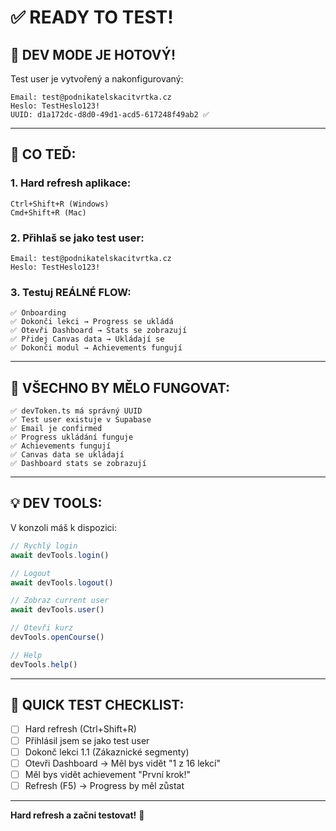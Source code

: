 # ✅ READY TO TEST!

## **🎉 DEV MODE JE HOTOVÝ!**

Test user je vytvořený a nakonfigurovaný:

```
Email: test@podnikatelskacitvrtka.cz
Heslo: TestHeslo123!
UUID: d1a172dc-d8d0-49d1-acd5-617248f49ab2 ✅
```

---

## **🚀 CO TEĎ:**

### **1. Hard refresh aplikace:**
```
Ctrl+Shift+R (Windows)
Cmd+Shift+R (Mac)
```

### **2. Přihlaš se jako test user:**
```
Email: test@podnikatelskacitvrtka.cz
Heslo: TestHeslo123!
```

### **3. Testuj REÁLNÉ FLOW:**
```
✅ Onboarding
✅ Dokonči lekci → Progress se ukládá
✅ Otevři Dashboard → Stats se zobrazují
✅ Přidej Canvas data → Ukládají se
✅ Dokonči modul → Achievements fungují
```

---

## **🎯 VŠECHNO BY MĚLO FUNGOVAT:**

```
✅ devToken.ts má správný UUID
✅ Test user existuje v Supabase
✅ Email je confirmed
✅ Progress ukládání funguje
✅ Achievements fungují
✅ Canvas data se ukládají
✅ Dashboard stats se zobrazují
```

---

## **💡 DEV TOOLS:**

V konzoli máš k dispozici:

```javascript
// Rychlý login
await devTools.login()

// Logout
await devTools.logout()

// Zobraz current user
await devTools.user()

// Otevři kurz
devTools.openCourse()

// Help
devTools.help()
```

---

## **🧪 QUICK TEST CHECKLIST:**

- [ ] Hard refresh (Ctrl+Shift+R)
- [ ] Přihlásil jsem se jako test user
- [ ] Dokonč lekci 1.1 (Zákaznické segmenty)
- [ ] Otevři Dashboard → Měl bys vidět "1 z 16 lekcí"
- [ ] Měl bys vidět achievement "První krok!"
- [ ] Refresh (F5) → Progress by měl zůstat

---

**Hard refresh a začni testovat!** 🚀
